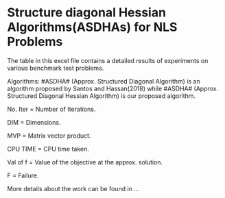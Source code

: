 # Structure diagonal Hessian Algorithms(ASDHAs) for NLS Problems
The table in this excel file contains a detailed results of experiments on various benchmark test problems.

Algorithms: #ASDHA# (Approx. Structured Diagonal Algorithm) is an algorithm proposed by Santos and Hassan(2018) while #ASDHA# (Approx. Structured  Diagonal Hessian Algorithm)  is our proposed algorithm.

No. Iter = Number of Iterations.

DIM = Dimensions.

MVP = Matrix vector product.

CPU TIME = CPU time taken.

Val of f = Value of the objective at the approx. solution.

F = Failure.


More details about the work can be found in ...
